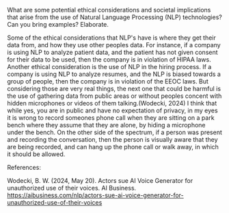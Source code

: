 What are some potential ethical considerations and societal implications that arise from the use of Natural Language Processing (NLP) technologies? Can you bring examples? Elaborate. 

Some of the ethical considerations that NLP's have is where they get their data from, and how they use other peoples data. For instance, if a company is using NLP to analyze patient data, and the patient has not given consent for their data to be used, then the company is in violation of HIPAA laws. Another ethical consideration is the use of NLP in the hiring process. If a company is using NLP to analyze resumes, and the NLP is biased towards a group of people, then the company is in violation of the EEOC laws. But considering those are very real things, the next one that could be harmful is the use of gathering data from public areas or without peoples concent with hidden microphones or videos of them talking.(Wodecki, 2024) I think that while yes, you are in public and have no expectation of privacy, in my eyes it is wrong to record someones phone call when they are sitting on a park bench where they assume that they are alone, by hiding a microphone under the bench. On the other side of the spectrum, if a person was present and recording the conversation, then the person is visually aware that they are being recorded, and can hang up the phone call or walk away, in which it should be allowed.

References:

Wodecki, B. W. (2024, May 20). Actors sue AI Voice Generator for unauthorized use of their voices. AI Business. https://aibusiness.com/nlp/actors-sue-ai-voice-generator-for-unauthorized-use-of-their-voices